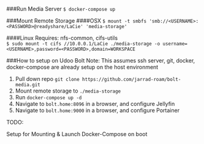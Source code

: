 ###Run Media Server
`$ docker-compose up`

###Mount Remote Storage
####OSX
`$ mount -t smbfs 'smb://<USERNAME>:<PASSWORD>@readyshare/LaCie' 'media-storage'`

####Linux
Requires: nfs-common, cifs-utils<br>
`$ sudo mount -t cifs //10.0.0.1/LaCie ./media-storage -o username=<USERNAME>,password=<PASSWORD>,domain=WORKSPACE`

###How to setup on Udoo Bolt
Note: This assumes ssh server, git, docker, docker-compose are already setup on the host environment

1. Pull down repo `git clone https://github.com/jarrad-roam/bolt-media.git`
1. Mount remote storage to `./media-storage`
1. Run `docker-compose up -d`
1. Navigate to `bolt.home:8096` in a browser, and configure Jellyfin
1. Navigate to `bolt.home:9000` in a browser, and configure Portainer


TODO:

Setup for Mounting & Launch Docker-Compose on boot